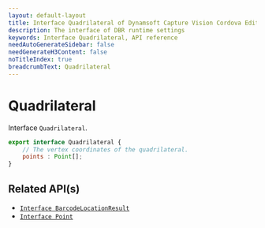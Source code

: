 ```yaml
---
layout: default-layout
title: Interface Quadrilateral of Dynamsoft Capture Vision Cordova Edition
description: The interface of DBR runtime settings
keywords: Interface Quadrilateral, API reference
needAutoGenerateSidebar: false
needGenerateH3Content: false
noTitleIndex: true
breadcrumbText: Quadrilateral
---
```


# Quadrilateral

Interface `Quadrilateral`.

```js
export interface Quadrilateral {
    // The vertex coordinates of the quadrilateral.
    points : Point[];
}
```

## Related API(s)

- [`Interface BarcodeLocationResult`](interface-barcode-location-result.md)
- [`Interface Point`](interface-point.md)
